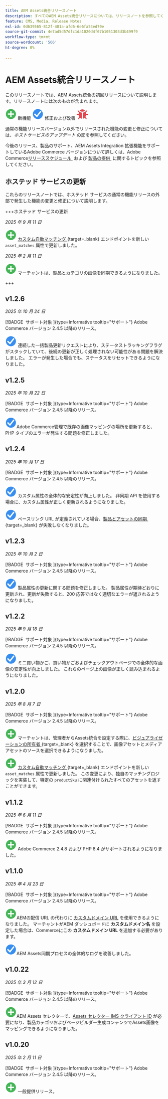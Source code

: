 ```yaml
---
title: AEM Assets統合リリースノート
description: すべてのAEM Assets統合リリースについては、リリースノートを参照してください。
feature: CMS, Media, Release Notes
exl-id: 0d639565-812f-481a-afd6-6e6fa54ed70e
source-git-commit: 4e7ad5d57dfc1da1020d4f67b1051303d3b499f9
workflow-type: tm+mt
source-wordcount: '566'
ht-degree: 0%

---
```


# AEM Assets統合リリースノート

このリリースノートでは、AEM Assets統合の初回リリースについて説明します。リリースノートには次のものが含まれます。

![&#x200B; 新機能 &#x200B;](../assets/new.svg) 新機能
![&#x200B; 修正された問題 &#x200B;](../assets/fix.svg) 修正および改善
![&#x200B; 既知の問題 &#x200B;](../assets/bug.svg)

通常の機能リリースバージョン以外でリリースされた機能の変更と修正については、_ホストサービスのアップデート_ の節を参照してください。

今後のリリース、製品のサポート、AEM Assets Integration 拡張機能をサポートしているAdobe Commerce バージョンについて詳しくは、Adobe Commerce[&#x200B; リリーススケジュール &#x200B;](https://experienceleague.adobe.com/ja/docs/commerce-operations/release/planning/schedule) および [&#x200B; 製品の提供 &#x200B;](https://experienceleague.adobe.com/ja/docs/commerce-operations/release/product-availability) に関するトピックを参照してください。

## ホステッド サービスの更新

これらのリリースノートでは、ホステッド サービスの通常の機能リリースの外部で発生した機能の変更と修正について説明します。

+++ホステッド サービスの更新

_2025 年 9 月 11 日_

![&#x200B; 新しい問題 &#x200B;](../assets/new.svg) [&#x200B; カスタム自動マッチング &#x200B;](https://experienceleague.adobe.com/ja/docs/commerce/aem-assets-integration/synchronize/custom-match){target=_blank} エンドポイントを新しい `asset_matches` 属性で更新しました。

_2025 年 2 月 11 日_

![&#x200B; 新しい問題 &#x200B;](../assets/new.svg) マーチャントは、製品とカテゴリの画像を同期できるようになりました。

+++

## v1.2.6

_2025 年 10 月 24 日_

[!BADGE &#x200B; サポート対象 &#x200B;]{type=Informative tooltip="サポート"} Adobe Commerce バージョン 2.4.5 以降のリリース。

![&#x200B; 修正された問題 &#x200B;](../assets/fix.svg)<!-- Issue ACAP-1163 --> 連続した一括製品更新リクエストにより、ステータストラッキングフラグがスタックしていて、後続の更新が正しく処理されない可能性がある問題を解決しました。 エラーが発生した場合でも、ステータスをリセットできるようになりました。

## v1.2.5

_2025 年 10 月 22 日_

[!BADGE &#x200B; サポート対象 &#x200B;]{type=Informative tooltip="サポート"} Adobe Commerce バージョン 2.4.5 以降のリリース。

![&#x200B; 問題を修正 &#x200B;](../assets/fix.svg)<!-- Issue ACAP-1161 -->Adobe Commerce管理で既存の画像マッピングの場所を更新すると、PHP タイプのエラーが発生する問題を修正しました。

## v1.2.4

_2025 年 10 月 17 日_

[!BADGE &#x200B; サポート対象 &#x200B;]{type=Informative tooltip="サポート"} Adobe Commerce バージョン 2.4.5 以降のリリース。

![&#x200B; 問題を修正 &#x200B;](../assets/fix.svg)<!-- Issue ACAP-1155 --> カスタム属性の全体的な安定性が向上しました。 非同期 API を使用する場合に、カスタム属性が正しく更新されるようになりました。

![&#x200B; 修正された問題 &#x200B;](../assets/fix.svg)<!-- Issue ACAP-1074 --> ベースリンク URL が定義されている場合、[&#x200B; 製品とアセットの同期 &#x200B;](https://experienceleague.adobe.com/ja/docs/commerce-admin/stores-sales/site-store/store-urls#configure-the-base-url){target=_blank} が失敗しなくなりました。

## v1.2.3

_2025 年 10 月 2 日_

[!BADGE &#x200B; サポート対象 &#x200B;]{type=Informative tooltip="サポート"} Adobe Commerce バージョン 2.4.5 以降のリリース。

![&#x200B; 修正された問題 &#x200B;](../assets/fix.svg)<!-- Issue ACAP-1135 --> 製品属性の更新に関する問題を修正しました。 製品属性が期待どおりに更新され、更新が失敗すると、200 応答ではなく適切なエラーが返されるようになりました。

## v1.2.2

_2025 年 9 月 18 日_

[!BADGE &#x200B; サポート対象 &#x200B;]{type=Informative tooltip="サポート"} Adobe Commerce バージョン 2.4.5 以降のリリース。

![&#x200B; 問題を修正 &#x200B;](../assets/fix.svg)<!-- Issue ACAP-1110 --> ミニ買い物かご、買い物かごおよびチェックアウトページでの全体的な画像の安定性が向上しました。 これらのページ上の画像が正しく読み込まれるようになりました。

## v1.2.0

_2025 年 8 月 7 日_

[!BADGE &#x200B; サポート対象 &#x200B;]{type=Informative tooltip="サポート"} Adobe Commerce バージョン 2.4.5 以降のリリース。

![&#x200B; 新しい問題 &#x200B;](../assets/new.svg)<!-- Issue ACAP-1018 --> マーチャントは、管理者からAssets統合を設定する際に、[&#x200B; ビジュアライゼーションの所有者 &#x200B;](https://experienceleague.adobe.com/ja/docs/commerce/aem-assets-integration/get-started/setup-synchronization){target=_blank} を選択することで、画像アセットとメディアアセットのソースを選択できるようになりました。

![&#x200B; 新しい問題 &#x200B;](../assets/new.svg)<!-- Issue ACAP-1078 --> [&#x200B; カスタム自動マッチング &#x200B;](https://experienceleague.adobe.com/ja/docs/commerce/aem-assets-integration/synchronize/custom-match){target=_blank} エンドポイントを新しい `asset_matches` 属性で更新しました。 この変更により、独自のマッチングロジックを実装して、特定の `productSku` に関連付けられたすべてのアセットを返すことができます。

## v1.1.2

_2025 年 6 月 11 日_

[!BADGE &#x200B; サポート対象 &#x200B;]{type=Informative tooltip="サポート"} Adobe Commerce バージョン 2.4.5 以降のリリース。

![&#x200B; 新規問題 &#x200B;](../assets/new.svg)<!-- Issue ACAP-1041 --> Adobe Commerce 2.4.8 および PHP 8.4 がサポートされるようになりました。

## v1.1.0

_2025 年 4 月 23 日_

[!BADGE &#x200B; サポート対象 &#x200B;]{type=Informative tooltip="サポート"} Adobe Commerce バージョン 2.4.5 以降のリリース。

![&#x200B; 新しい問題 &#x200B;](../assets/new.svg)<!-- Issue ACAP-955 -->AEMの配信 URL の代わりに [&#x200B; カスタムドメイン URL](https://experienceleague.adobe.com/ja/docs/commerce/aem-assets-integration/get-started/setup-synchronization#optional-configure-the-custom-domain-url) を使用できるようになりました。 マーチャントがAEM ダッシュボードに **カスタムドメイン名** を設定した場合は、Commerceにこの **カスタムドメイン URL** を追加する必要があります。

![&#x200B; 問題を修正 &#x200B;](../assets/fix.svg)<!-- Issue ACAP-987 -->AEM Assets同期プロセスの全体的なログを改善しました。

## v1.0.22

_2025 年 3 月 12 日_

[!BADGE &#x200B; サポート対象 &#x200B;]{type=Informative tooltip="サポート"} Adobe Commerce バージョン 2.4.5 以降のリリース。

![&#x200B; 新しい問題 &#x200B;](../assets/new.svg)<!-- Issue ACAP-xx -->AEM Assets セレクターで、[Assets セレクター IMS クライアント ID](https://experienceleague.adobe.com/ja/docs/commerce/aem-assets-integration/get-started/setup-synchronization) が必要になり、製品カテゴリおよびページビルダー生成コンテンツでAssets画像をマッピングできるようになりました。

## v1.0.20

_2025 年 2 月 11 日_

[!BADGE &#x200B; サポート対象 &#x200B;]{type=Informative tooltip="サポート"} Adobe Commerce バージョン 2.4.5 以降のリリース。

![&#x200B; 新規 &#x200B;](../assets/new.svg)<!-- Issue ACAP-xx --> 一般提供リリース。
